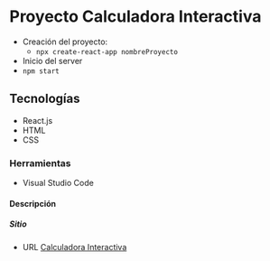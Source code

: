 # Proyecto Calculadora Interactiva
- Creación del proyecto:
    - `npx create-react-app nombreProyecto`
- Inicio del server
 - `npm start`

## Tecnologías
- React.js
- HTML
- CSS

### Herramientas
- Visual Studio Code

#### Descripción

##### Sitio
- URL [Calculadora Interactiva]()